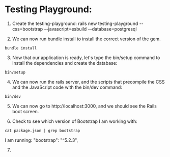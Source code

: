 # Testing Playground:

1. Create the testing-playground:
rails new testing-playground --css=bootstrap --javascript=esbuild --database=postgresql

2. We can now run bundle install to install the correct version of the gem.
```
bundle install
```

3. Now that our application is ready, let's type the bin/setup command to install the dependencies and create the database:
```
bin/setup
```

4. We can now run the rails server, and the scripts that precompile the CSS and the JavaScript code with the bin/dev command:
```
bin/dev
```

5. We can now go to http://localhost:3000, and we should see the Rails boot screen.

6. Check to see which version of Bootstrap I am working with:
```
cat package.json | grep bootstrap
```
I am running: "bootstrap": "^5.2.3",

7. 
